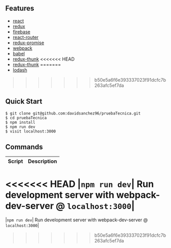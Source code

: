 ## Features
* [react](https://github.com/facebook/react)
* [redux](https://github.com/rackt/redux)
* [firebase](https://www.npmjs.com/package/firebase)
* [react-router](https://github.com/rackt/react-router)
* [redux-promise](https://github.com/acdlite/redux-promise)
* [webpack](https://github.com/webpack/webpack)
* [babel](https://github.com/babel/babel)
* [redux-thunk](https://github.com/babel/babel)
<<<<<<< HEAD
* [redux-thunk](https://github.com/babel/babel)
=======
* [lodash](https://github.com/babel/babel)
>>>>>>> b50e5a6f6e393337023f91dcfc7b263afc5ef7da

Quick Start
-----------
```shell
$ git clone git@github.com:davidsanchez96/pruebaTecnica.git
$ cd pruebaTecnica
$ npm install
$ npm run dev
$ visit localhost:3000
```

Commands
--------

|Script|Description|
|---|---|
<<<<<<< HEAD
|`npm run dev`| Run development server with webpack-dev-server @ `localhost:3000`|
=======
|`npm run dev`| Run development server with webpack-dev-server @ `localhost:3000`|
>>>>>>> b50e5a6f6e393337023f91dcfc7b263afc5ef7da
